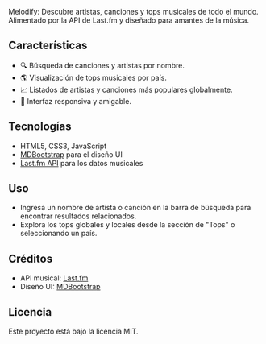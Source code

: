 Melodify: Descubre artistas, canciones y tops musicales de todo el mundo. Alimentado por la API de Last.fm y diseñado para amantes de la música.

## Características
- 🔍 Búsqueda de canciones y artistas por nombre.
- 🌎 Visualización de tops musicales por país.
- 📈 Listados de artistas y canciones más populares globalmente.
- 🎨 Interfaz responsiva y amigable.

## Tecnologías
- HTML5, CSS3, JavaScript
- [MDBootstrap](https://mdbootstrap.com/) para el diseño UI
- [Last.fm API](https://www.last.fm/api) para los datos musicales

## Uso
- Ingresa un nombre de artista o canción en la barra de búsqueda para encontrar resultados relacionados.
- Explora los tops globales y locales desde la sección de "Tops" o seleccionando un país.

## Créditos
- API musical: [Last.fm](https://www.last.fm/api)
- Diseño UI: [MDBootstrap](https://mdbootstrap.com/)

## Licencia
Este proyecto está bajo la licencia MIT.

